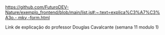 https://github.com/FuturoDEV-Nature/exemplo_frontend/blob/main/list.js#:~:text=explica%C3%A7%C3%A3o.-,mkv,-form.html

Link de explicação do professor Douglas Cavalcante (semana 11 modulo 1)
